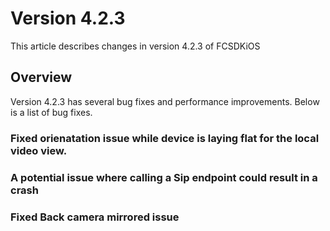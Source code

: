 # Version 4.2.3

This article describes changes in version 4.2.3 of FCSDKiOS

## Overview

Version 4.2.3 has several bug fixes and performance improvements. Below is a list of bug fixes.

### Fixed orienatation issue while device is laying flat for the local video view.

### A potential issue where calling a Sip endpoint could result in a crash

### Fixed Back camera mirrored issue
